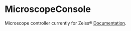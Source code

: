 # MicroscopeConsole
 Microscope controller currently for Zeiss® [Documentation](https://biologytools.github.io/Documentation/MicroscopeConsole/index.html).
